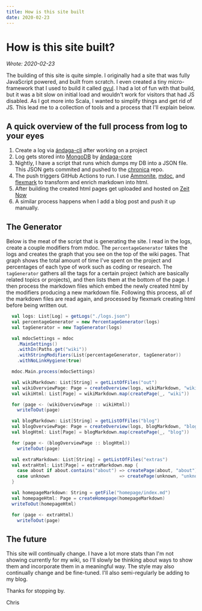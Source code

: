 ```yaml
---
title: How is this site built
date: 2020-02-23
---
```


# How is this site built?

_Wrote: 2020-02-23_

The building of this site is quite simple. I originally had a site that was
fully JavaScript powered, and built from scratch. I even created a tiny
micro-framework that I used to build it called [gyul](/wiki/gyul). I had a lot of
fun with that build, but it was a bit slow on initial load and wouldn't work for
visitors that had JS disabled. As I got more into Scala, I wanted to simplify
things and get rid of JS. This lead me to a collection of tools and a process that
I'll explain below.


## A quick overview of the full process from log to your eyes

  1. Create a log via [ándaga-cli](/wiki/andaga-cli) after working on a project
  2. Log gets stored into [MongoDB](https://www.mongodb.com/) by
     [ándaga-core](/wiki/andaga-core)
  3. Nightly, I have a script that runs which dumps my DB into a JSON file. This
     JSON gets commited and pushed to the [chronica](/wiki/chronica) repo.
  4. The push triggers GitHub Actions to run. I use
     [Ammonite](https://ammonite.io), [mdoc](https://scalameta.org/mdoc/), and
     [flexmark](https://github.com/vsch/flexmark-java) to transform and enrich
     markdown into html.
  5. After building the created html pages get uploaded and hosted on [Zeit
     Now](https://zeit.co/home)
  6. A similar process happens when I add a blog post and push it up manually.

## The Generator

Below is the meat of the script that is generating the site. I read in the logs,
create a couple modifiers from mdoc. The `percentageGenerator` takes the logs
and creates the graph that you see on the top of the wiki pages. That graph
shows the total amount of time I've spent on the project and percentages of each
type of work such as coding or research. The `tagGenerator` gathers all the tags
for a certain project (which are basically related topics or projects), and then
lists them at the bottom of the page. I then process the markdown files which
embed the newly created html by the modifiers producing a new markdown file.
Following this process, all of the markdown files are read again, and processed
by flexmark creating html before being written out.

```scala
  val logs: List[Log] = getLogs("./logs.json")
  val percentageGenerator = new PercentageGenerator(logs)
  val tagGenerator = new TagGenerator(logs)

  val mdocSettings = mdoc
    .MainSettings()
    .withIn(Paths.get("wiki"))
    .withStringModifiers(List(percentageGenerator, tagGenerator))
    .withNoLinkHygiene(true)

  mdoc.Main.process(mdocSettings)

  val wikiMarkdown: List[String] = getListOfFiles("out")
  val wikiOverviewPage: Page = createOverview(logs, wikiMarkdown, "wiki")
  val wikiHtml: List[Page] = wikiMarkdown.map(createPage(_, "wiki"))

  for (page <- (wikiOverviewPage :: wikiHtml))
    writeToOut(page)

  val blogMarkdown: List[String] = getListOfFiles("blog")
  val blogOverviewPage: Page = createOverview(logs, blogMarkdown, "blog")
  val blogHtml: List[Page] = blogMarkdown.map(createPage(_, "blog"))

  for (page <- (blogOverviewPage :: blogHtml))
    writeToOut(page)

  val extraMarkdown: List[String] = getListOfFiles("extras")
  val extraHtml: List[Page] = extraMarkdown.map {
    case about if about.contains("about") => createPage(about, "about")
    case unknown                          => createPage(unknown, "unknown")
  }

  val homepageMarkdown: String = getFile("homepage/index.md")
  val homepageHtml: Page = createHomepage(homepageMarkdown)
  writeToOut(homepageHtml)

  for (page <- extraHtml)
    writeToOut(page)
```

## The future

This site will continually change. I have a lot more stats than I'm not showing
currently for my wiki, so I'll slowly be thinking about ways to show them and
incorporate them in a meaningful way. The style may also continually change and
be fine-tuned. I'll also semi-regularly be adding to my blog.

Thanks for stopping by.

Chris

